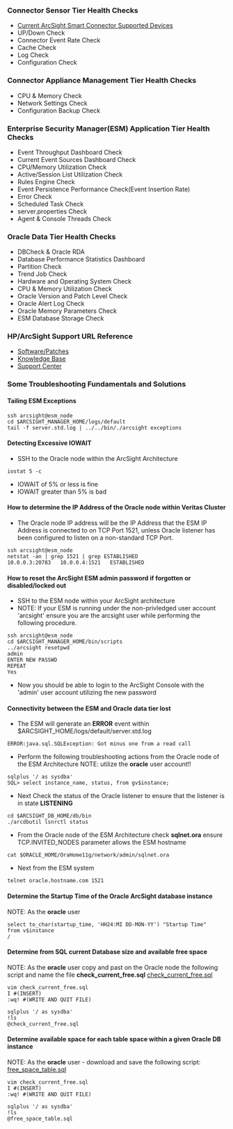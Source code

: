 ### Connector Sensor Tier Health Checks
* [Current ArcSight Smart Connector Supported Devices ](http://www.hpenterprisesecurity.com/collateral/HP_ArcSight_Supported_Products.pdf)
* UP/Down Check 
* Connector Event Rate Check 
* Cache Check 
* Log Check 
* Configuration Check 

### Connector Appliance Management Tier Health Checks 
* CPU & Memory Check 
* Network Settings Check 
* Configuration Backup Check 

### Enterprise Security Manager(ESM) Application Tier Health Checks 
* Event Throughput Dashboard Check 
* Current Event Sources Dashboard Check 
* CPU/Memory Utilization Check 
* Active/Session List Utilization Check 
* Rules Engine Check 
* Event Persistence Performance Check(Event Insertion Rate)
* Error Check 
* Scheduled Task Check 
* server.properties Check 
* Agent & Console Threads Check 

### Oracle Data Tier Health Checks 
* DBCheck & Oracle RDA
* Database Performance Statistics Dashboard 
* Partition Check
* Trend Job Check 
* Hardware and Operating System Check 
* CPU & Memory Utilization Check 
* Oracle Version and Patch Level Check 
* Oracle Alert Log Check 
* Oracle Memory Parameters Check 
* ESM Database Storage Check 

### HP/ArcSight Support URL Reference
* [Software/Patches](https://support.openview.hp.com/selfsolve/patches)
* [Knowledge Base](http://support.openview.hp.com/selfsolve/documents)
* [Support Center](http://support.openview.hp.com/casemanager/incident-index)

### Some Troubleshooting Fundamentals and Solutions


#### Tailing ESM Exceptions

```
ssh arcsight@esm_node 
cd $ARCSIGHT_MANAGER_HOME/logs/default
tail -f server.std.log | ../../bin/./arcsight exceptions
```


#### Detecting Excessive IOWAIT 

* SSH to the Oracle node within the ArcSight Architecture 

```
iostat 5 -c
```

* IOWAIT of 5% or less is fine 
* IOWAIT greater than 5% is bad


#### How to determine the IP Address of the Oracle node within Veritas Cluster

* The Oracle node IP address will be the IP Address that the ESM IP Address is connected to on TCP Port 1521, unless Oracle listener has been configured to listen on a non-standard TCP Port. 

```
ssh arcsight@esm_node 
netstat -an | grep 1521 | grep ESTABLISHED
10.0.0.3:20783   10.0.0.4:1521   ESTABLISHED
```


#### How to reset the ArcSight ESM admin password if forgotten or disabled/locked out

* SSH to the ESM node within your ArcSight architecture
* NOTE: If your ESM is running under the non-privledged user account 'arcsight' ensure you are the arcsight user while performing the following procedure. 

```
ssh arcsight@esm_node 
cd $ARCSIGHT_MANAGER_HOME/bin/scripts 
../arcsight resetpwd
admin
ENTER NEW PASSWD
REPEAT
Yes
```

* Now you should be able to login to the ArcSight Console with the 'admin' user account utilizing the new password



#### Connectivity between the ESM and Oracle data tier lost 

* The ESM will generate an **ERROR** event within $ARCSIGHT_HOME/logs/default/server.std.log

```
ERROR:java.sql.SQLException: Got minus one from a read call
```

* Perform the following troubleshooting actions from the Oracle node of the ESM Architecture 
NOTE: utilize the **oracle** user account!!

```
sqlplus '/ as sysdba' 
SQL> select instance_name, status, from gv$instance;
```

* Next Check the status of the Oracle listener to ensure that the listener is in state **LISTENING**

```
cd $ARCSIGHT_DB_HOME/db/bin
./arcdbutil lsnrctl status
```

* From the Oracle node of the ESM Architecture check **sqlnet.ora** ensure TCP.INVITED_NODES parameter allows the ESM hostname

```
cat $ORACLE_HOME/OraHome11g/network/admin/sqlnet.ora
```

* Next from the ESM system 

```
telnet oracle.hostname.com 1521
```

#### Determine the Startup Time of the Oracle ArcSight database instance 
NOTE: As the **oracle** user

```
select to_char(startup_time, 'HH24:MI DD-MON-YY') "Startup Time"
from v$instance
/
```

#### Determine from SQL current Database size and available free space
NOTE: As the **oracle** user copy and past on the Oracle node the following script and name the file 
**check_current_free.sql**
[check_current_free.sql](https://gist.github.com/alienone/8031362/raw/c79fe2cb39122fc58e437690eda68a1f002b6d54/check_current_free.sql)

```
vim check_current_free.sql
I #(INSERT)
:wq! #(WRITE AND QUIT FILE)

sqlplus '/ as sysdba'
!ls 
@check_current_free.sql
```

#### Determine available space for each table space within a given Oracle DB instance 
NOTE: As the **oracle** user - download and save the following script: [free_space_table.sql](https://gist.github.com/alienone/8031427/raw/73943d970cace46d357966055d77b2cc5c9fd95a/free_space_table.sql)

```
vim check_current_free.sql
I #(INSERT)
:wq! #(WRITE AND QUIT FILE)

sqlplus '/ as sysdba'
!ls 
@free_space_table.sql
``` 

